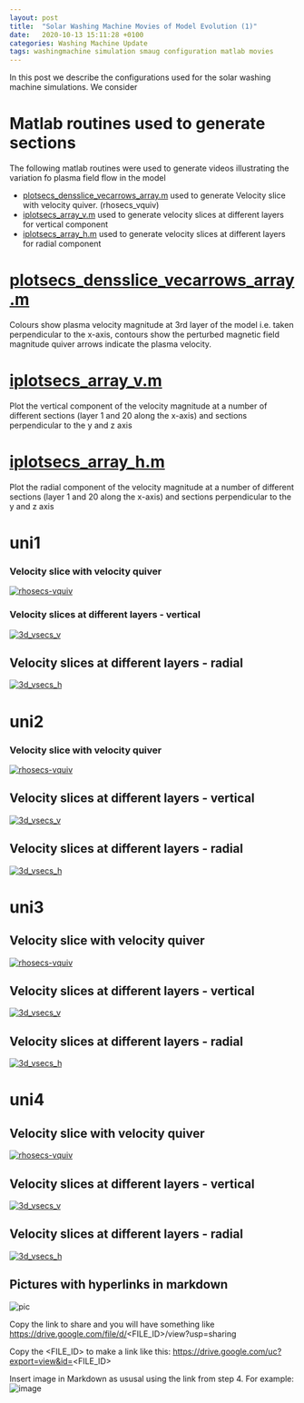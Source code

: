 ```yaml
---
layout: post
title:  "Solar Washing Machine Movies of Model Evolution (1)"
date:   2020-10-13 15:11:28 +0100
categories: Washing Machine Update
tags: washingmachine simulation smaug configuration matlab movies
---
```

In this post we describe the configurations used for the solar washing machine simulations. We consider 

# Matlab routines  used to generate sections

The following matlab routines were used to generate videos illustrating the variation fo plasma field flow in the model

*  [plotsecs_densslice_vecarrows_array.m](https://github.com/mikeg64/smaug_wash/blob/master/matlab/plotsecs_densslice_vecarrows_array.m) used to generate Velocity slice with velocity quiver. (rhosecs_vquiv)
* [iplotsecs_array_v.m](https://github.com/mikeg64/smaug_wash/blob/master/matlab/plotsecs_array_v.m) used to generate velocity slices at different layers for vertical component
* [iplotsecs_array_h.m](https://github.com/mikeg64/smaug_wash/blob/master/matlab/plotsecs_array_h.m) used to generate velocity slices at different layers for radial component



# [plotsecs_densslice_vecarrows_array.m](https://github.com/mikeg64/smaug_wash/blob/master/matlab/plotsecs_densslice_vecarrows_array.m) 

Colours show plasma velocity magnitude at 3rd layer of the model i.e. taken perpendicular to the x-axis, contours show the perturbed magnetic field magnitude quiver arrows indicate the plasma velocity. 


#  [iplotsecs_array_v.m](https://github.com/mikeg64/smaug_wash/blob/master/matlab/plotsecs_array_v.m)

Plot the vertical component of the velocity magnitude at a number of different sections (layer 1 and 20 along the x-axis) and  sections perpendicular to the y and z axis


# [iplotsecs_array_h.m](https://github.com/mikeg64/smaug_wash/blob/master/matlab/plotsecs_array_h.m) 

Plot the radial component of the velocity magnitude at a number of different sections (layer 1 and 20 along the x-axis) and  sections perpendicular to the y and z axis

# uni1

### Velocity slice with velocity quiver


[![rhosecs-vquiv](https://drive.google.com/uc?export=view&id=1FGPalJfnkLemhIh833kqYk1H6uvqfaWc)](https://drive.google.com/file/d/1FGPalJfnkLemhIh833kqYk1H6uvqfaWc/view?usp=sharing)


### Velocity slices at different layers - vertical

[![3d_vsecs_v](https://drive.google.com/uc?export=view&id=1FJncyQVUK_Jh0S6QJjy3GRTeJFEV6Ojr)](https://github.com/mikeg64/smaug_wash/blob/master/matlab/plotsecs_array_v.m)

## Velocity slices at different layers - radial

[![3d_vsecs_h](https://drive.google.com/uc?export=view&id=1FHD-lbETk-n5H44uZSw54YcdiMcxvD3w)](https://drive.google.com/file/d/1EbjIVR4EEDBb0FUnMK6isIR6c2MOhcIT/view?usp=sharing)



# uni2


### Velocity slice with velocity quiver


[![rhosecs-vquiv](https://drive.google.com/uc?export=view&id=1FM__MUfSVpoPRubFKt5Oxhjt6wU-s5FU)](https://drive.google.com/file/d/1EblJ-094zZ-l4EsmLzn3zD-EX_shxaQN/view?usp=sharing)


## Velocity slices at different layers - vertical

[![3d_vsecs_v](https://drive.google.com/uc?export=view&id=1Fh373sY1KSQTjP1Ez70_x-tAUjTfLUw5)](https://drive.google.com/file/d/1EiIihIB3S61R-kGloNgB-wNoBX19por_/view?usp=sharing)

## Velocity slices at different layers - radial

[![3d_vsecs_h](https://drive.google.com/uc?export=view&id=1FTIFcLPjMUl2OEDvn_yZgrnmDmJMRZUI)](https://drive.google.com/file/d/1EjRHvJiLQLrPHLfJFlHUnCLMU5BgvbWz/view?usp=sharing)





# uni3


## Velocity slice with velocity quiver


[![rhosecs-vquiv](https://drive.google.com/uc?export=view&id=1Fnf85zc9mQPF8SckRNKI5n8D4b83ONlR)](https://drive.google.com/file/d/1Es-Z9xFAw8HMojYI6xByk-9djWkdYPTu/view?usp=sharing)






## Velocity slices at different layers - vertical

[![3d_vsecs_v](https://drive.google.com/uc?export=view&id=1FqIUqC0y6HZ1HN9AWOOjK3DaZFEIElms)](https://drive.google.com/file/d/1EtCPB11RLyGbqX8VuX0_QuccKse10pgG/view?usp=sharing)






## Velocity slices at different layers - radial

[![3d_vsecs_h](https://drive.google.com/uc?export=view&id=1FpbCYDpTvkFNuSoAUeT5fW4yXOMSidRX)](https://drive.google.com/file/d/1Eui0p8tJYCyfxOIHTYOLP1Ru3KYWinVz/view?usp=sharing)






# uni4


## Velocity slice with velocity quiver


[![rhosecs-vquiv](https://drive.google.com/uc?export=view&id=1G66eIep2PJBFt6zCZeWem3ho203a0czB)](https://drive.google.com/file/d/1F8nUZNeka_dLl0CUDEqRqSgjDqheSwjN/view?usp=sharing)





## Velocity slices at different layers - vertical

[![3d_vsecs_v](https://drive.google.com/uc?export=view&id=1G3RENP21WlUojpm3WAvmN6Awr3o-LdCV)](https://drive.google.com/file/d/1Ezw5AAyv6GRNNUnhfIp_mBQJnbCnXEf5/view?usp=sharing)





## Velocity slices at different layers - radial

[![3d_vsecs_h](https://drive.google.com/uc?export=view&id=1Fx-X8B1sojGTkhWWsdXcJMbYDOOaGgUQ)](https://drive.google.com/file/d/1Ezw5AAyv6GRNNUnhfIp_mBQJnbCnXEf5/view?usp=sharing)




## Pictures with hyperlinks in markdown

![pic](https://drive.google.com/uc?export=view&id=1FGPalJfnkLemhIh833kqYk1H6uvqfaWc)  

Copy the link to share and you will have something like
https://drive.google.com/file/d/<FILE_ID>/view?usp=sharing

Copy the <FILE_ID> to make a link like this:
https://drive.google.com/uc?export=view&id=<FILE_ID>

Insert image in Markdown as ususal using the link from step 4.
For example: ![image](https://drive.google.com/uc?export=view&id=<FILE_ID>)





